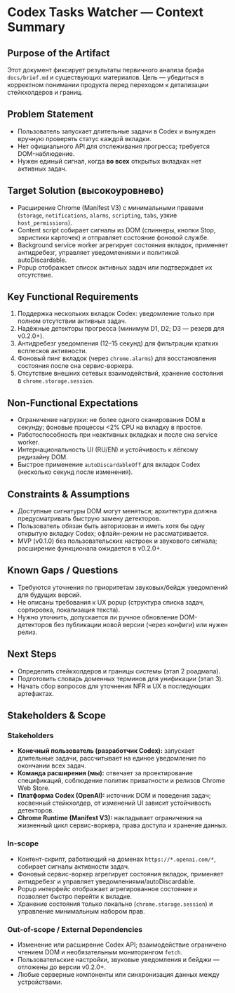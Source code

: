 # Codex Tasks Watcher — Context Summary

## Purpose of the Artifact
Этот документ фиксирует результаты первичного анализа брифа `docs/brief.md` и существующих материалов. Цель — убедиться в корректном понимании продукта перед переходом к детализации стейкхолдеров и границ.

## Problem Statement
- Пользователь запускает длительные задачи в Codex и вынужден вручную проверять статус каждой вкладки.
- Нет официального API для отслеживания прогресса; требуется DOM-наблюдение.
- Нужен единый сигнал, когда **во всех** открытых вкладках нет активных задач.

## Target Solution (высокоуровнево)
- Расширение Chrome (Manifest V3) с минимальными правами (`storage`, `notifications`, `alarms`, `scripting`, `tabs`, узкие `host_permissions`).
- Content script собирает сигналы из DOM (спиннеры, кнопки Stop, эвристики карточек) и отправляет состояние фоновой службе.
- Background service worker агрегирует состояния вкладок, применяет антидребезг, управляет уведомлениями и политикой autoDiscardable.
- Popup отображает список активных задач или подтверждает их отсутствие.

## Key Functional Requirements
1. Поддержка нескольких вкладок Codex: уведомление только при полном отсутствии активных задач.
2. Надёжные детекторы прогресса (минимум D1, D2; D3 — резерв для v0.2.0+).
3. Антидребезг уведомления (12–15 секунд) для фильтрации кратких всплесков активности.
4. Фоновый пинг вкладок (через `chrome.alarms`) для восстановления состояния после сна сервис-воркера.
5. Отсутствие внешних сетевых взаимодействий, хранение состояния в `chrome.storage.session`.

## Non-Functional Expectations
- Ограничение нагрузки: не более одного сканирования DOM в секунду; фоновые процессы <2% CPU на вкладку в простое.
- Работоспособность при неактивных вкладках и после сна service worker.
- Интернациональность UI (RU/EN) и устойчивость к лёгкому редизайну DOM.
- Быстрое применение `autoDiscardableOff` для вкладок Codex (несколько секунд после изменения).

## Constraints & Assumptions
- Доступные сигнатуры DOM могут меняться; архитектура должна предусматривать быструю замену детекторов.
- Пользователь обязан быть авторизован и иметь хотя бы одну открытую вкладку Codex; офлайн-режим не рассматривается.
- MVP (v0.1.0) без пользовательских настроек и звукового сигнала; расширение функционала ожидается в v0.2.0+.

## Known Gaps / Questions
- Требуются уточнения по приоритетам звуковых/бейдж уведомлений для будущих версий.
- Не описаны требования к UX popup (структура списка задач, сортировка, локализация текста).
- Нужно уточнить, допускается ли ручное обновление DOM-детекторов без публикации новой версии (через конфиги) или нужен релиз.

## Next Steps
- Определить стейкхолдеров и границы системы (этап 2 роадмапа).
- Подготовить словарь доменных терминов для унификации (этап 3).
- Начать сбор вопросов для уточнения NFR и UX в последующих артефактах.

## Stakeholders & Scope

### Stakeholders

- **Конечный пользователь (разработчик Codex):** запускает длительные задачи, рассчитывает на единое уведомление по окончании всех задач.
- **Команда расширения (мы):** отвечает за проектирование спецификаций, соблюдение политик приватности и релизов Chrome Web Store.
- **Платформа Codex (OpenAI):** источник DOM и поведения задач; косвенный стейкхолдер, от изменений UI зависит устойчивость детекторов.
- **Chrome Runtime (Manifest V3):** накладывает ограничения на жизненный цикл сервис-воркера, права доступа и хранение данных.

### In-scope

- Контент-скрипт, работающий на доменах `https://*.openai.com/*`, собирает сигналы активности задач.
- Фоновый сервис-воркер агрегирует состояния вкладок, применяет антидребезг и управляет уведомлениями/autoDiscardable.
- Popup интерфейс отображает агрегированное состояние и позволяет быстро перейти к вкладке.
- Хранение состояния только локально (`chrome.storage.session`) и управление минимальным набором прав.

### Out-of-scope / External Dependencies

- Изменение или расширение Codex API; взаимодействие ограничено чтением DOM и необязательным мониторингом `fetch`.
- Пользовательские настройки, звуковые уведомления и бейджи — отложены до версии v0.2.0+.
- Любые серверные компоненты или синхронизация данных между устройствами.
